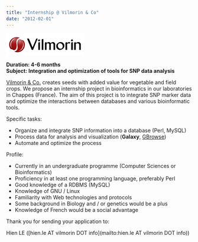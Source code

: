 ```yaml
---
title: "Internship @ Vilmorin & Co"
date: "2012-02-01"
---
```


<div class='right'><a href='http://www.vilmorin.info/'><img src="/src/images/logos/VilmorinLogo.gif" alt="Vilmorin & Co."  /></a></div>

**Duration: 4-6 months**<br />
**Subject: Integration and optimization of tools for SNP data analysis**

[Vilmorin & Co.](http://www.vilmorin.info/) creates seeds with added value ​​for vegetable and field crops. We propose an internship project in bioinformatics in our laboratories in Chappes (France).  The aim of this project is to integrate SNP marker data and optimize the interactions between databases and various bioinformatic tools.

Specific tasks:
* Organize and integrate SNP information into a database (Perl, MySQL)
* Process data for analysis and visualization (**Galaxy**, [GBrowse](http://gmod.org/wiki/GBrowse))
* Automate and optimize the process

Profile:
* Currently in an undergraduate programme (Computer Sciences or Bioinformatics)
* Proficiency in at least one programming language, preferably Perl
* Good knowledge of a RDBMS (MySQL)
* Knowledge of GNU / Linux
* Familiarity with Web technologies and protocols
* Some background in Biology and / or genetics would be a plus
* Knowledge of French would be a social advantage

Thank you for sending your application to:

Hien LE ([hien.le AT vilmorin DOT info](mailto:hien.le AT vilmorin DOT info)) 


